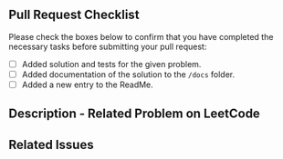 ## Pull Request Checklist

Please check the boxes below to confirm that you have completed the necessary tasks before submitting your pull request:

- [ ] Added solution and tests for the given problem.
- [ ] Added documentation of the solution to the `/docs` folder.
- [ ] Added a new entry to the ReadMe.

## Description - Related Problem on LeetCode

<!-- Add a brief description of your changes, the problem you're addressing, or any additional context. -->

## Related Issues

<!-- If this pull request is related to any issues, please reference them here. -->

